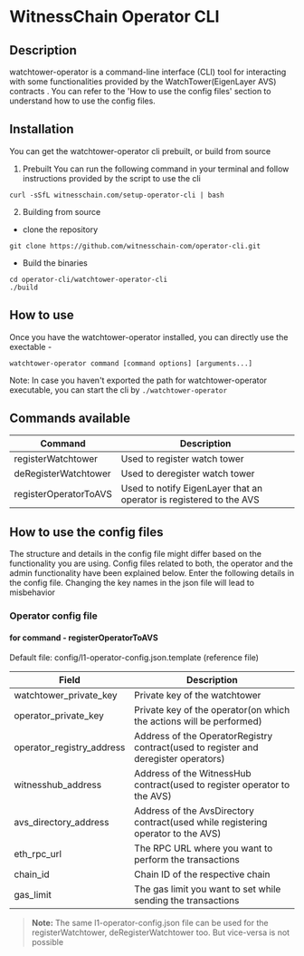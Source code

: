 # WitnessChain Operator CLI

## Description
watchtower-operator is a command-line interface (CLI) tool for interacting with some functionalities provided by the WatchTower(EigenLayer AVS) contracts . You can refer to the 'How to use the config files' section to understand how to use the config files.


## Installation
You can get the watchtower-operator cli prebuilt, or build from source

1. Prebuilt
You can run the following command in your terminal and follow instructions provided by the script to use the cli
```
curl -sSfL witnesschain.com/setup-operator-cli | bash
```

2. Building from source
- clone the repository 
```
git clone https://github.com/witnesschain-com/operator-cli.git
```

- Build the binaries
```
cd operator-cli/watchtower-operator-cli
./build
```

## How to use
Once you have the watchtower-operator installed, you can directly use the exectable -

```
watchtower-operator command [command options] [arguments...]
```
Note: In case you haven't exported the path for watchtower-operator executable, you can start the cli by `./watchtower-operator` 

## Commands available
| Command | Description |
|----------|----------|
|registerWatchtower | Used to register watch tower |
|deRegisterWatchtower | Used to deregister watch tower |
|registerOperatorToAVS | Used to notify EigenLayer that an operator is registered to the AVS |

## How to use the config files
The structure and details in the config file might differ based on the functionality you are using. Config files related to both, the operator and the admin functionality have been explained below. Enter the following details in the config file. Changing the key names in the json file will lead to misbehavior

### Operator config file

#### for command - registerOperatorToAVS
Default file: config/l1-operator-config.json.template (reference file)

| Field | Description |
|----------|----------|
|watchtower_private_key | Private key of the watchtower |
|operator_private_key | Private key of the operator(on which the actions will be performed) |
|operator_registry_address | Address of the OperatorRegistry contract(used to register and deregister operators) |
|witnesshub_address | Address of the WitnessHub contract(used to register operator to the AVS) |
|avs_directory_address | Address of the AvsDirectory contract(used while registering operator to the AVS) |
|eth_rpc_url | The RPC URL where you want to perform the transactions |
|chain_id | Chain ID of the respective chain |
|gas_limit | The gas limit you want to set while sending the transactions |


> **Note:** The same l1-operator-config.json file can be used for the registerWatchtower, deRegisterWatchtower too. But vice-versa is not possible
